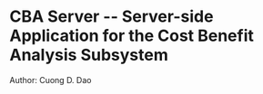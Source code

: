 # CBA Server -- Server-side Application for the Cost Benefit Analysis Subsystem

Author: Cuong D. Dao